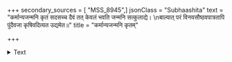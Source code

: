 +++
secondary_sources = [ "MSS_8945",]
jsonClass = "Subhaashita"
text = "कर्मान्यजन्मनि कृतं सदसच्च दैवं तत् केवलं भवति जन्मनि सत्कुलाद्ये।  \nबाल्यात् परं विनयसौष्ठवपात्रतापि पुंदैवजा कृषिवदित्यत उद्यमेत॥"
title = "कर्मान्यजन्मनि कृतम्"

+++

<details><summary>Text</summary>

कर्मान्यजन्मनि कृतं सदसच्च दैवं तत् केवलं भवति जन्मनि सत्कुलाद्ये।  
बाल्यात् परं विनयसौष्ठवपात्रतापि पुंदैवजा कृषिवदित्यत उद्यमेत॥
</details>
